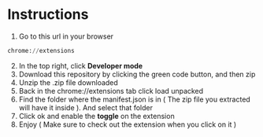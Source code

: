 # Instructions

1. Go to this url in your browser
```python
chrome://extensions
```

2. In the top right, click **Developer mode**
3. Download this repository by clicking the green code button, and then zip
4. Unzip the .zip file downloaded
5. Back in the chrome://extensions tab click load unpacked
6. Find the folder where the manifest.json is in ( The zip file you extracted will have it inside ). And select that folder
7. Click ok and enable the **toggle** on the extension
8. Enjoy ( Make sure to check out the extension when you click on it )
